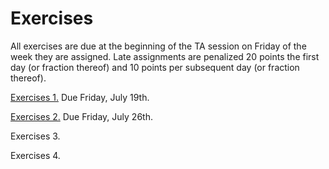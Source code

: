 # Exercises

All exercises are due at the beginning of the TA session on Friday of the week they are assigned.  Late assignments are penalized 20 points the first day (or fraction thereof) and 10 points per subsequent day (or fraction thereof).  

[Exercises 1.](exercises01.md)  Due Friday, July 19th.  

[Exercises 2.](./homework02_ECO394D.pdf)  Due Friday, July 26th.  

Exercises 3.

Exercises 4.

